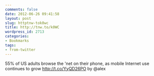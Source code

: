 ```yaml
---
comments: false
date: 2012-06-26 09:41:58
layout: post
slug: httptnw-tok0wc
title: http://tnw.to/k0WC
wordpress_id: 2713
categories:
- Bookmarks
tags:
- from-twitter
---
```


55% of US adults browse the 'net on their phone, as mobile Internet use continues to grow http://t.co/YyQD26PO by @alex
